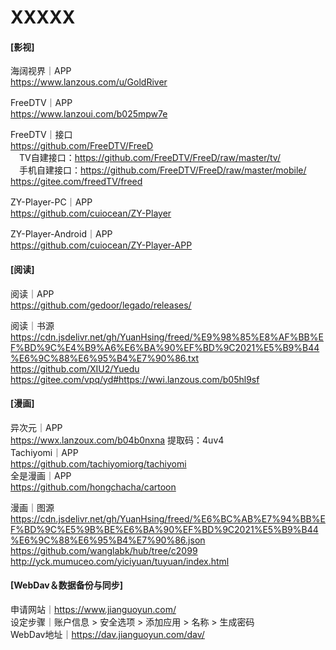 # XXXXX

#### [影视]
海阔视界｜APP</br>
https://www.lanzous.com/u/GoldRiver

FreeDTV｜APP</br>
https://www.lanzoui.com/b025mpw7e</br>

FreeDTV｜接口</br>
https://github.com/FreeDTV/FreeD</br>
　TV自建接口：https://github.com/FreeDTV/FreeD/raw/master/tv/</br>
　手机自建接口：https://github.com/FreeDTV/FreeD/raw/master/mobile/</br>
https://gitee.com/freedTV/freed

ZY-Player-PC｜APP</br>
https://github.com/cuiocean/ZY-Player

ZY-Player-Android｜APP</br>
https://github.com/cuiocean/ZY-Player-APP</br>


#### [阅读]
阅读｜APP</br>
https://github.com/gedoor/legado/releases/

阅读｜书源</br>
https://cdn.jsdelivr.net/gh/YuanHsing/freed/%E9%98%85%E8%AF%BB%EF%BD%9C%E4%B9%A6%E6%BA%90%EF%BD%9C2021%E5%B9%B44%E6%9C%88%E6%95%B4%E7%90%86.txt</br>
https://github.com/XIU2/Yuedu</br>
https://gitee.com/vpq/yd#https://wwi.lanzous.com/b05hl9sf

#### [漫画]
异次元｜APP</br>
https://wwx.lanzoux.com/b04b0nxna 提取码：4uv4</br>
Tachiyomi｜APP</br>
https://github.com/tachiyomiorg/tachiyomi</br>
全是漫画｜APP</br>
https://github.com/hongchacha/cartoon

漫画｜图源</br>
https://cdn.jsdelivr.net/gh/YuanHsing/freed/%E6%BC%AB%E7%94%BB%EF%BD%9C%E5%9B%BE%E6%BA%90%EF%BD%9C2021%E5%B9%B44%E6%9C%88%E6%95%B4%E7%90%86.json</br>
https://github.com/wanglabk/hub/tree/c2099</br>
http://yck.mumuceo.com/yiciyuan/tuyuan/index.html


#### [WebDav＆数据备份与同步]
申请网站｜https://www.jianguoyun.com/</br>
设定步骤｜账户信息 > 安全选项 > 添加应用 > 名称 > 生成密码</br>
WebDav地址｜https://dav.jianguoyun.com/dav/
